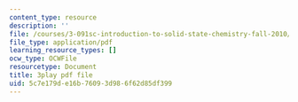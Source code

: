 ```yaml
---
content_type: resource
description: ''
file: /courses/3-091sc-introduction-to-solid-state-chemistry-fall-2010/5c7e179de16b76093d986f62d85df399_vJChxpbx_Oo.pdf
file_type: application/pdf
learning_resource_types: []
ocw_type: OCWFile
resourcetype: Document
title: 3play pdf file
uid: 5c7e179d-e16b-7609-3d98-6f62d85df399
---
```


